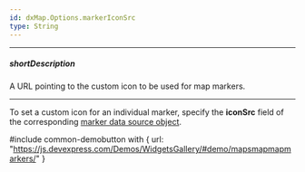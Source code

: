 ```yaml
---
id: dxMap.Options.markerIconSrc
type: String
---
```

---
##### shortDescription
A URL pointing to the custom icon to be used for map markers.

---
To set a custom icon for an individual marker, specify the **iconSrc** field of the corresponding [marker data source object](/api-reference/10%20UI%20Widgets/dxMap/1%20Configuration/markers '/Documentation/ApiReference/UI_Widgets/dxMap/Configuration/#markers').



#include common-demobutton with {
    url: "https://js.devexpress.com/Demos/WidgetsGallery/#demo/mapsmapmapmarkers/"
}
